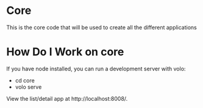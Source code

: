 
# Core

This is the core code that will be used to create all the different applications

# How Do I Work on core

If you have node installed, you can run a development server with volo:

* cd core
* volo serve

View the list/detail app at http://localhost:8008/.
